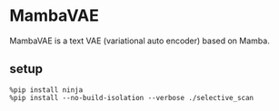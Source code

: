 # MambaVAE

MambaVAE is a text VAE (variational auto encoder) based on Mamba.

## setup

```
%pip install ninja
%pip install --no-build-isolation --verbose ./selective_scan
```